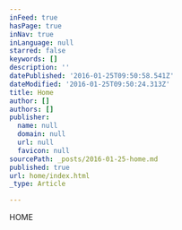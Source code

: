 ```yaml
---
inFeed: true
hasPage: true
inNav: true
inLanguage: null
starred: false
keywords: []
description: ''
datePublished: '2016-01-25T09:50:58.541Z'
dateModified: '2016-01-25T09:50:24.313Z'
title: Home
author: []
authors: []
publisher:
  name: null
  domain: null
  url: null
  favicon: null
sourcePath: _posts/2016-01-25-home.md
published: true
url: home/index.html
_type: Article

---
```

HOME